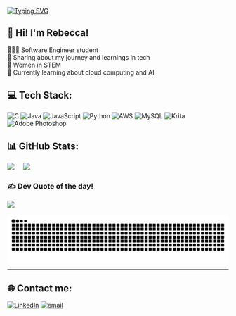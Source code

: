 [![Typing SVG](https://readme-typing-svg.demolab.com?font=Sans+Code&size=30&pause=1000&color=FF1E79&width=435&lines=Welcome!;I'm+Rebecca+McDonnell;Software+Eng.+Student;Irish+%2B+Brazilian+%3D++%3C3)](https://git.io/typing-svg)

## 🛜 Hi! I'm Rebecca!
👩🏻‍💻 Software Engineer student <br>🎨 Sharing about my journey and learnings in tech<br>🌷 Women in STEM<br>💭 Currently learning about cloud computing and AI






## 💻 Tech Stack:
![C](https://img.shields.io/badge/c-%2300599C.svg?style=flat&logo=c&logoColor=white) ![Java](https://img.shields.io/badge/java-%23ED8B00.svg?style=flat&logo=openjdk&logoColor=white) ![JavaScript](https://img.shields.io/badge/javascript-%23323330.svg?style=flat&logo=javascript&logoColor=%23F7DF1E) ![Python](https://img.shields.io/badge/python-3670A0?style=flat&logo=python&logoColor=ffdd54) ![AWS](https://img.shields.io/badge/AWS-%23FF9900.svg?style=flat&logo=amazon-aws&logoColor=white) ![MySQL](https://img.shields.io/badge/mysql-4479A1.svg?style=flat&logo=mysql&logoColor=white) ![Krita](https://img.shields.io/badge/Krita-203759?style=flat&logo=krita&logoColor=EEF37B) ![Adobe Photoshop](https://img.shields.io/badge/adobe%20photoshop-%2331A8FF.svg?style=flat&logo=adobe%20photoshop&logoColor=white)
## 📊 GitHub Stats:
<div class='container'>
<img style="height: auto; width: 41.18%;" class="img" src="https://github-readme-stats.vercel.app/api?username=scar-xw&theme=radical&hide_border=true&include_all_commits=true&count_private=false" />
&nbsp;
&nbsp;
<img style="height: auto; width: 45%;" class="img" src="https://nirzak-streak-stats.vercel.app/?user=scar-xw&theme=radical&hide_border=true" /></div>
</div>


### ✍️ Dev Quote of the day!
![](https://quotes-github-readme.vercel.app/api?type=horizontal&theme=radical)

<picture align="center">
  <source media="(prefers-color-scheme: dark)" srcset="https://raw.githubusercontent.com/scar-xw/scar-xw/output/github-contribution-grid-snake-dark.svg">
  <source media="(prefers-color-scheme: light)" srcset="https://raw.githubusercontent.com/scar-xw/scar-xw/output/github-contribution-grid-snake-dark.svg">
    <img align="center" alt="github contribution grid snake animation" src="https://raw.githubusercontent.com/scar-xw/scar-xw/output/github-contribution-grid-snake.svg">

</picture>

---
## 🌐 Contact me:
[![LinkedIn](https://img.shields.io/badge/LinkedIn-%230077B5.svg?logo=linkedin&logoColor=white)](https://www.linkedin.com/in/rebecca-mcdonnell-a55833248) [![email](https://img.shields.io/badge/Email-D14836?logo=gmail&logoColor=white)](mailto:beccabessa2@gmail.com) 
<!-- Proudly created with GPRM ( https://gprm.itsvg.in ) -->
